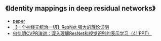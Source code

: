 ## 《Identity mappings in deep residual networks》

* [paper](paper/30.002-Identity-Mappings-in-Deep-Residual-Networks.pdf)
* [【一个神经元统治一切】ResNet 强大的理论证明](https://mp.weixin.qq.com/s/xTJr-jWMjk73TCZ8gBT4Ww)
* [何恺明CVPR演讲：深入理解ResNet和视觉识别的表示学习（41 PPT）](https://mp.weixin.qq.com/s/Wmj0dkHA93RCWB10lUcgmw)
